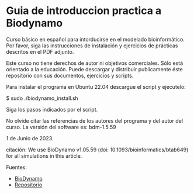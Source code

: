 # Guia de introduccion practica a Biodynamo

  Curso básico en español para intorducirse en el modelado bioinformático.
  Por favor, siga las instrucciones de instalación y ejercicios de prácticas
  descritos en el PDF adjunto. 

  Este curso no tiene derechos de autor ni objetivos comerciales.
  Sólo está orientado a la educación. Puede descargar y distribuir 
  publicamente éste repositorio con sus documentos, ejercicios y scripts.

  Para instalar el programa en Ubuntu 22.04 descargue el script y ejecutelo:

$ sudo ./biodynamo_install.sh

  Siga los pasos indicados por el script.

  No olvide citar las referencias de los autores del programa y del autor del
  curso.
  La versión del software es: bdm-1.5.59

  1 de Junio de 2023.

  citación: We use BioDynamo v1.05.59 (doi: 10.1093/bioinformatics/btab649) for all simulations in this article.

Fuentes:
- [BioDynamo](https://www.biodynamo.org)
- [Repositorio](https://github.com/BioDynaMo/biodynamo)
